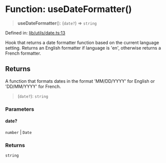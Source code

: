 # Function: useDateFormatter()

> **useDateFormatter**(): (`date?`) => `string`

Defined in: [lib/utils/date.ts:13](https://github.com/aldesgroup/goaldn/blob/6a7943d02984b1a6b41d76a3a483a1484b644076/lib/utils/date.ts#L13)

Hook that returns a date formatter function based on the current language setting.
Returns an English formatter if language is 'en', otherwise returns a French formatter.

## Returns

A function that formats dates in the format 'MM/DD/YYYY' for English or 'DD/MM/YYYY' for French.

> (`date?`): `string`

### Parameters

#### date?

`number` | `Date`

### Returns

`string`
